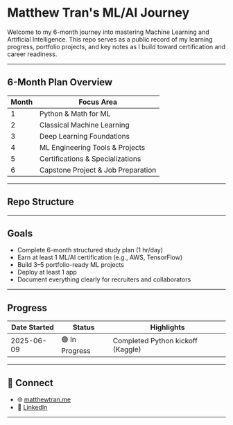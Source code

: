 # Matthew Tran's ML/AI Journey

Welcome to my 6-month journey into mastering Machine Learning and Artificial Intelligence. This repo serves as a public record of my learning progress, portfolio projects, and key notes as I build toward certification and career readiness.

---

## 6-Month Plan Overview

| Month | Focus Area                         |
|-------|------------------------------------|
| 1     | Python & Math for ML               |
| 2     | Classical Machine Learning         |
| 3     | Deep Learning Foundations          |
| 4     | ML Engineering Tools & Projects    |
| 5     | Certifications & Specializations   |
| 6     | Capstone Project & Job Preparation |

---

## Repo Structure


---

## Goals
- Complete 6-month structured study plan (1 hr/day)
- Earn at least 1 ML/AI certification (e.g., AWS, TensorFlow)
- Build 3–5 portfolio-ready ML projects
- Deploy at least 1 app
- Document everything clearly for recruiters and collaborators

---

## Progress

| Date Started | Status | Highlights |
|--------------|--------|------------|
| 2025-06-09   | 🟢 In Progress | Completed Python kickoff (Kaggle) |

---

## 🔗 Connect

- 🌐 [matthewtran.me](https://matthewtran.me)
- 💼 [LinkedIn](https://linkedin.com/in/matthew-d-tran)

---
